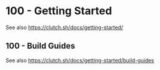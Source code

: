 # 100 - Getting Started

See also https://clutch.sh/docs/getting-started/

## 100 - Build Guides

See also https://clutch.sh/docs/getting-started/build-guides
